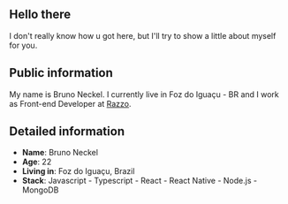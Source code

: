 ## Hello there

I don't really know how u got here, but I'll try to show a little about myself for you.

## Public information

My name is Bruno Neckel. I currently live in Foz do Iguaçu - BR and I work as Front-end Developer at [Razzo](https://razzo.tech/).

## Detailed information

* **Name**: Bruno Neckel
* **Age**: 22
* **Living in**: Foz do Iguaçu, Brazil
* **Stack**: Javascript - Typescript - React - React Native - Node.js - MongoDB
